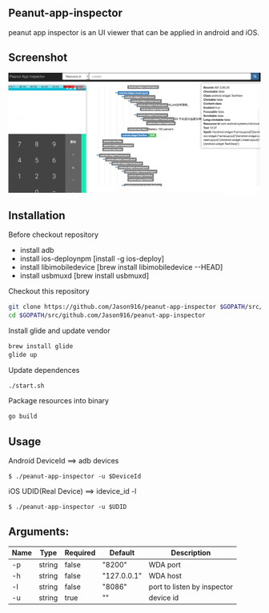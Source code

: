 ## Peanut-app-inspector
peanut app inspector is an UI viewer that can be applied in android and iOS.

## Screenshot
![image](/resources/static/pic/inspector_demo.png)

## Installation

Before checkout repository
* install adb
* install ios-deploynpm     [install -g ios-deploy]
* install libimobiledevice  [brew install libimobiledevice --HEAD]
* install usbmuxd           [brew install usbmuxd]

Checkout this repository
```bash
git clone https://github.com/Jason916/peanut-app-inspector $GOPATH/src/github.com/Jason916/peanut-app-inspector
cd $GOPATH/src/github.com/Jason916/peanut-app-inspector
```

Install glide and update vendor
```bash
brew install glide
glide up
```

Update dependences
```bash
./start.sh
```
Package resources into binary
```bash
go build
```

## Usage
Android
DeviceId ==> adb devices
```
$ ./peanut-app-inspector -u $DeviceId
```
iOS
UDID(Real Device) ==> idevice_id -l
```
$ ./peanut-app-inspector -u $UDID
```


## Arguments:

| Name              | Type   | Required | Default   | Description                      |
| ----------------- | ------ |--------- | --------- |--------------------------------- |
| -p                | string | false    | "8200"    |WDA port                          |
| -h                | string | false    |"127.0.0.1"|WDA host                          |
| -l                | string | false    | "8086"    |port to listen by inspector       |
| -u                | string | true     | ""        |device id                         |
